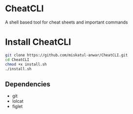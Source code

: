 # CheatCLI

A shell based tool for cheat sheets and important commands

# Install CheatCLI

```bash
git clone https://github.com/miskatul-anwar/CheatCLI.git
cd CheatCLI
chmod +x install.sh
./install.sh
```

## Dependencies

- git
- lolcat
- figlet
